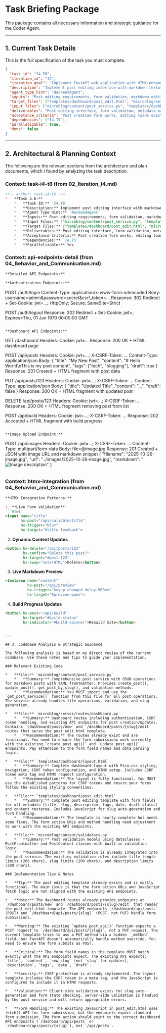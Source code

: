 # Task Briefing Package

This package contains all necessary information and strategic guidance for the Coder Agent.

---

## 1. Current Task Details

This is the full specification of the task you must complete.

```json
{
  "task_id": "I4.T6",
  "iteration_id": "I4",
  "iteration_goal": "Implement FastAPI web application with HTMX-enhanced dashboard for content management, authentication UI, and basic CRUD operations",
  "description": "Implement post editing interface with markdown textarea, metadata fields, and form validation. Create post creation and editing templates with proper form handling.",
  "agent_type_hint": "BackendAgent",
  "inputs": "Post editing requirements, form validation, markdown editing interface",
  "target_files": ["templates/dashboard/post_edit.html", "microblog/server/routes/dashboard.py"],
  "input_files": ["microblog/content/post_service.py", "templates/dashboard/layout.html"],
  "deliverables": "Post editing interface, form validation, metadata management, create/edit templates",
  "acceptance_criteria": "Post creation form works, editing loads existing posts, validation prevents invalid data, draft/publish status manageable",
  "dependencies": ["I4.T5"],
  "parallelizable": true,
  "done": false
}
```

---

## 2. Architectural & Planning Context

The following are the relevant sections from the architecture and plan documents, which I found by analyzing the task description.

### Context: task-i4-t6 (from 02_Iteration_I4.md)

```markdown
<!-- anchor: task-i4-t6 -->
*   **Task 4.6:**
    *   **Task ID:** `I4.T6`
    *   **Description:** Implement post editing interface with markdown textarea, metadata fields, and form validation. Create post creation and editing templates with proper form handling.
    *   **Agent Type Hint:** `BackendAgent`
    *   **Inputs:** Post editing requirements, form validation, markdown editing interface
    *   **Input Files:** ["microblog/content/post_service.py", "templates/dashboard/layout.html"]
    *   **Target Files:** ["templates/dashboard/post_edit.html", "microblog/server/routes/dashboard.py"]
    *   **Deliverables:** Post editing interface, form validation, metadata management, create/edit templates
    *   **Acceptance Criteria:** Post creation form works, editing loads existing posts, validation prevents invalid data, draft/publish status manageable
    *   **Dependencies:** `I4.T5`
    *   **Parallelizable:** Yes
```

### Context: api-endpoints-detail (from 04_Behavior_and_Communication.md)

```markdown
**Detailed API Endpoints:**

**Authentication Endpoints:**
```
POST /auth/login
Content-Type: application/x-www-form-urlencoded
Body: username=admin&password=secret&csrf_token=...
Response: 302 Redirect + Set-Cookie: jwt=...; HttpOnly; Secure; SameSite=Strict

POST /auth/logout
Response: 302 Redirect + Set-Cookie: jwt=; Expires=Thu, 01 Jan 1970 00:00:00 GMT
```

**Dashboard API Endpoints:**
```
GET /dashboard
Headers: Cookie: jwt=...
Response: 200 OK + HTML dashboard page

POST /api/posts
Headers: Cookie: jwt=...; X-CSRF-Token: ...
Content-Type: application/json
Body: {
  "title": "My New Post",
  "content": "# Hello World\nThis is my post content",
  "tags": ["tech", "blogging"],
  "draft": true
}
Response: 201 Created + HTML fragment with post data

PUT /api/posts/123
Headers: Cookie: jwt=...; X-CSRF-Token: ...
Content-Type: application/json
Body: { "title": "Updated Title", "content": "...", "draft": false }
Response: 200 OK + HTML fragment with updated post

DELETE /api/posts/123
Headers: Cookie: jwt=...; X-CSRF-Token: ...
Response: 200 OK + HTML fragment removing post from list

POST /api/build
Headers: Cookie: jwt=...; X-CSRF-Token: ...
Response: 202 Accepted + HTML fragment with build progress
```

**Image Upload Endpoint:**
```
POST /api/images
Headers: Cookie: jwt=...; X-CSRF-Token: ...
Content-Type: multipart/form-data
Body: file=@image.jpg
Response: 201 Created + JSON with image URL and markdown snippet
{
  "filename": "2025-10-26-image.jpg",
  "url": "../images/2025-10-26-image.jpg",
  "markdown": "![Image description](../images/2025-10-26-image.jpg)"
}
```
```

### Context: htmx-integration (from 04_Behavior_and_Communication.md)

```markdown
**HTMX Integration Patterns:**

1. **Live Form Validation**
```html
<input name="title"
       hx-post="/api/validate/title"
       hx-trigger="blur"
       hx-target="#title-feedback">
```

2. **Dynamic Content Updates**
```html
<button hx-delete="/api/posts/123"
        hx-confirm="Delete this post?"
        hx-target="#post-123"
        hx-swap="outerHTML">Delete</button>
```

3. **Live Markdown Preview**
```html
<textarea name="content"
          hx-post="/api/preview"
          hx-trigger="keyup changed delay:500ms"
          hx-target="#preview-pane">
```

4. **Build Progress Updates**
```html
<button hx-post="/api/build"
        hx-target="#build-status"
        hx-indicator="#build-spinner">Rebuild Site</button>
```
```

---

## 3. Codebase Analysis & Strategic Guidance

The following analysis is based on my direct review of the current codebase. Use these notes and tips to guide your implementation.

### Relevant Existing Code

*   **File:** `microblog/content/post_service.py`
    *   **Summary:** Comprehensive post service with CRUD operations for markdown posts with YAML frontmatter. Provides create_post(), update_post(), get_post_by_slug(), and validation methods.
    *   **Recommendation:** You MUST import and use the `get_post_service()` function from this file for all post operations. The service already handles file operations, validation, and slug generation.

*   **File:** `microblog/server/routes/dashboard.py`
    *   **Summary:** Dashboard routes including authentication, CSRF token handling, and existing API endpoints for post creation/updates. Contains `/dashboard/posts/new` and `/dashboard/posts/{slug}/edit` routes that serve the post_edit.html template.
    *   **Recommendation:** The routes already exist and are functional. You need to ensure the form submissions work correctly with the existing `create_post_api()` and `update_post_api()` endpoints. Pay attention to the form field names and data parsing logic.

*   **File:** `templates/dashboard/layout.html`
    *   **Summary:** Complete dashboard layout with Pico.css styling, navigation, CSRF token configuration, and HTMX setup. Includes CSRF token meta tag and HTMX request configuration.
    *   **Recommendation:** The layout is fully functional. You MUST use the established patterns for CSRF tokens and ensure your forms follow the existing styling conventions.

*   **File:** `templates/dashboard/post_edit.html`
    *   **Summary:** Complete post editing template with form fields for all metadata (title, slug, description, tags, date, draft status) and content textarea. Includes JavaScript for slug auto-generation and form handling.
    *   **Recommendation:** The template is nearly complete but needs some fixes. The form action URLs and method handling need adjustment to work with the existing API endpoints.

*   **File:** `microblog/content/validators.py`
    *   **Summary:** Post validation models using dataclasses - PostFrontmatter and PostContent classes with built-in validation logic.
    *   **Recommendation:** The validation is already integrated into the post service. The existing validation rules include title length limits (200 chars), slug limits (200 chars), and description limits (300 chars).

### Implementation Tips & Notes

*   **Tip:** The post editing template already exists and is mostly functional. The main issue is that the form action URLs and JavaScript fetch logic are not aligned with the existing API endpoints.

*   **Note:** The dashboard routes already provide endpoints at `/dashboard/posts/new` and `/dashboard/posts/{slug}/edit` that render the post_edit.html template. The API endpoints `/dashboard/api/posts` (POST) and `/dashboard/api/posts/{slug}` (POST, not PUT) handle form submissions.

*   **Warning:** The existing `update_post_api()` function expects a POST request to `/dashboard/api/posts/{slug}`, not a PUT request. The current template tries to use a PUT method via a hidden `_method` field, but FastAPI doesn't automatically handle method override. You need to ensure the form submits as POST.

*   **Critical:** The form field names in the template MUST match exactly what the API endpoints expect. The existing API expects: `title`, `content`, `new_slug` (not `slug` for updates), `description`, `tags`, `date`, `draft`.

*   **Security:** CSRF protection is already implemented. The layout template includes the CSRF token in a meta tag, and the JavaScript is configured to include it in HTMX requests.

*   **Validation:** Client-side validation exists for slug auto-generation and form state checking. Server-side validation is handled by the post service and will return appropriate errors.

*   **Form Handling:** The existing JavaScript in post_edit.html uses fetch() API for form submission, but the endpoints expect standard form submission. The form action should point to the correct dashboard API endpoints (`/dashboard/api/posts` or `/dashboard/api/posts/{slug}`), not `/api/posts`.